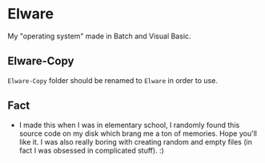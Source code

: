 # Elware
My "operating system" made in Batch and Visual Basic.

## Elware-Copy
`Elware-Copy` folder should be renamed to `Elware` in order to use.

## Fact
- I made this when I was in elementary school, I randomly found this source code on my disk which brang me a ton of memories. Hope you'll like it. I was also really boring with creating random and empty files (in fact I was obsessed in complicated stuff). :)
